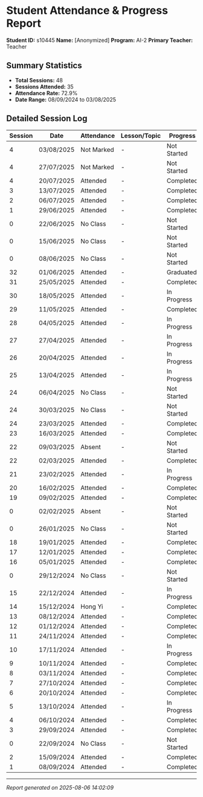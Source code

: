 # Student Attendance & Progress Report

**Student ID:** s10445
**Name:** [Anonymized]
**Program:** AI-2
**Primary Teacher:** Teacher

## Summary Statistics
- **Total Sessions:** 48
- **Sessions Attended:** 35
- **Attendance Rate:** 72.9%
- **Date Range:** 08/09/2024 to 03/08/2025

## Detailed Session Log

| Session | Date | Attendance | Lesson/Topic | Progress |
|---------|------|------------|--------------|----------|
| 4 | 03/08/2025 | Not Marked | - | Not Started |
| 4 | 27/07/2025 | Not Marked | - | Not Started |
| 4 | 20/07/2025 | Attended | - | Completed |
| 3 | 13/07/2025 | Attended | - | Completed |
| 2 | 06/07/2025 | Attended | - | Completed |
| 1 | 29/06/2025 | Attended | - | Completed |
| 0 | 22/06/2025 | No Class | - | Not Started |
| 0 | 15/06/2025 | No Class | - | Not Started |
| 0 | 08/06/2025 | No Class | - | Not Started |
| 32 | 01/06/2025 | Attended | - | Graduated |
| 31 | 25/05/2025 | Attended | - | Completed |
| 30 | 18/05/2025 | Attended | - | In Progress |
| 29 | 11/05/2025 | Attended | - | Completed |
| 28 | 04/05/2025 | Attended | - | In Progress |
| 27 | 27/04/2025 | Attended | - | In Progress |
| 26 | 20/04/2025 | Attended | - | In Progress |
| 25 | 13/04/2025 | Attended | - | In Progress |
| 24 | 06/04/2025 | No Class | - | Not Started |
| 24 | 30/03/2025 | No Class | - | Not Started |
| 24 | 23/03/2025 | Attended | - | Completed |
| 23 | 16/03/2025 | Attended | - | Completed |
| 22 | 09/03/2025 | Absent | - | Not Started |
| 22 | 02/03/2025 | Attended | - | Completed |
| 21 | 23/02/2025 | Attended | - | In Progress |
| 20 | 16/02/2025 | Attended | - | Completed |
| 19 | 09/02/2025 | Attended | - | Completed |
| 0 | 02/02/2025 | Absent | - | Not Started |
| 0 | 26/01/2025 | No Class | - | Not Started |
| 18 | 19/01/2025 | Attended | - | Completed |
| 17 | 12/01/2025 | Attended | - | Completed |
| 16 | 05/01/2025 | Attended | - | Completed |
| 0 | 29/12/2024 | No Class | - | Not Started |
| 15 | 22/12/2024 | Attended | - | In Progress |
| 14 | 15/12/2024 | Hong Yi | - | Completed |
| 13 | 08/12/2024 | Attended | - | Completed |
| 12 | 01/12/2024 | Attended | - | Completed |
| 11 | 24/11/2024 | Attended | - | Completed |
| 10 | 17/11/2024 | Attended | - | In Progress |
| 9 | 10/11/2024 | Attended | - | Completed |
| 8 | 03/11/2024 | Attended | - | Completed |
| 7 | 27/10/2024 | Attended | - | Completed |
| 6 | 20/10/2024 | Attended | - | Completed |
| 5 | 13/10/2024 | Attended | - | In Progress |
| 4 | 06/10/2024 | Attended | - | Completed |
| 3 | 29/09/2024 | Attended | - | Completed |
| 0 | 22/09/2024 | No Class | - | Not Started |
| 2 | 15/09/2024 | Attended | - | Completed |
| 1 | 08/09/2024 | Attended | - | Completed |

---
*Report generated on 2025-08-06 14:02:09*